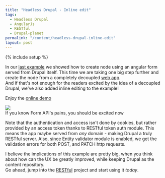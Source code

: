 ```yaml
---
title: "Headless Drupal - Inline edit"
tags: 
  - Headless Drupal
  - AngularJs
  - RESTful
  - Drupal-planet
permalink: "/content/headless-drupal-inline-edit"
layout: post
---
```

{% include setup %}

In our [last example]({{BASE_PATH}}/content/restful-angular-forms/) we showed how to create node using an angular form served from Drupal itself. This time we are taking one big step further and create the node from a completely decoupled [web app](https://github.com/Gizra/angular-drupal-forms-example).  
And if that's not enough for the readers excited by the idea of a decoupled Drupal, we've also added inline editing to the example!

Enjoy the [online demo](http://gizra.github.io/angular-drupal-forms-example/#/)

<div class="thumbnail">
  <img src="{{BASE_PATH}}/assets/images/posts/headless-drupal-inline-edit/image1.gif" />
  <div class="caption">If you know Form API's pains, you should be excited now</div>
</div>

<!-- more -->

Note that the authentication and access isn't done by cookies, but rather provided by an access token thanks to RESTful token auth module. This means the app maybe served from _any_ domain - making Drupal a truly RESTful server.
Also, since Entity validator module is enabled, we get the validation errors for both POST, and PATCH http requests.

I believe the implications of this example are pretty big, when you think about how can the UX be greatly improved, while keeping Drupal as the content repository.  
Go ahead, jump into the [RESTful](https://github.com/Gizra/restful) project and start using it _today_.